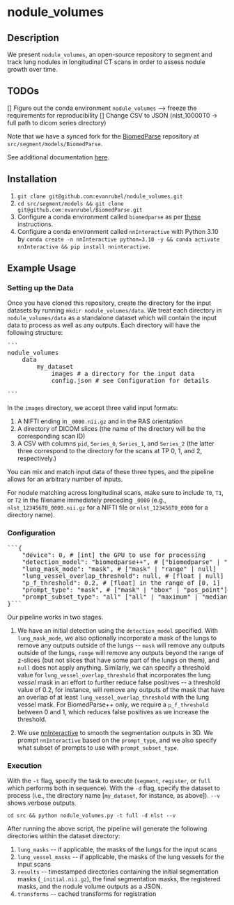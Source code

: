 # nodule_volumes

## Description

We present `nodule_volumes`, an open-source repository to segment and track lung nodules in longitudinal CT scans in order to assess nodule growth over time.

## TODOs
[] Figure out the conda environment `nodule_volumes` --> freeze the requirements for reproducibility
[] Change CSV to JSON (nlst_10000T0 -> full path to dicom series directory)

Note that we have a synced fork for the [BiomedParse](https://github.com/evanrubel/BiomedParse) repository at `src/segment/models/BiomedParse`.

See additional documentation [here](https://docs.google.com/document/d/1My76WuBxeqBuQXIBevDKrWPAox0fJdXXWl1wikzfgds/edit?usp=sharing).


## Installation

1. `git clone git@github.com:evanrubel/nodule_volumes.git`
2. `cd src/segment/models && git clone git@github.com:evanrubel/BiomedParse.git`
3. Configure a conda environment called `biomedparse` as per [these](https://github.com/microsoft/BiomedParse?tab=readme-ov-file#installation) instructions.
4. Configure a conda environment called `nnInteractive` with Python 3.10 by `conda create -n nnInteractive python=3.10 -y && conda activate nnInteractive && pip install nninteractive`.


## Example Usage

### Setting up the Data

Once you have cloned this repository, create the directory for the input datasets by running `mkdir nodule_volumes/data`. We treat each directory in `nodule_volumes/data` as a standalone dataset which will contain the input data to process as well as any outputs. Each directory will have the following structure:

<pre>
```
nodule_volumes
    data
        my_dataset
            images # a directory for the input data
            config.json # see Configuration for details

```
</pre>

In the `images` directory, we accept three valid input formats:

1. A NIFTI ending in `_0000.nii.gz` and in the RAS orientation
2. A directory of DICOM slices (the name of the directory will be the corresponding scan ID)
3. A CSV with columns `pid`, `Series_0`, `Series_1`, and `Series_2` (the latter three correspond to the directory for the scans at TP 0, 1, and 2, respectively.)

You can mix and match input data of these three types, and the pipeline allows for an arbitrary number of inputs.

For nodule matching across longitudinal scans, make sure to include `T0`, `T1`, or `T2` in the filename immediately preceding `_0000` (e.g., `nlst_123456T0_0000.nii.gz` for a NIFTI file or `nlst_123456T0_0000` for a directory name).

### Configuration

<pre>
```{
    "device": 0, # [int] the GPU to use for processing
    "detection_model": "biomedparse++", # ["biomedparse" | "biomedparse++" | "total_segmentator"]
    "lung_mask_mode": "mask", # ["mask" | "range" | null]
    "lung_vessel_overlap_threshold": null, # [float | null] in the range of [0, 1]
    "p_f_threshold": 0.2, # [float] in the range of [0, 1]
    "prompt_type": "mask", # ["mask" | "bbox" | "pos_point"]
    "prompt_subset_type": "all" ["all" | "maximum" | "median"]
}```
</pre>

Our pipeline works in two stages.

1. We have an initial detection using the `detection_model` specified. With `lung_mask_mode`, we also optionally incorporate a mask of the lungs to remove any outputs outside of the lungs -- `mask` will remove any outputs outside of the lungs, `range` will remove any outputs beyond the range of z-slices (but not slices that have some part of the lungs on them), and `null` does not apply anything. Similarly, we can specify a threshold value for `lung_vessel_overlap_threshold` that incorporates the lung *vessel* mask in an effort to further reduce false positives -- a threshold value of 0.2, for instance, will remove any outputs of the mask that have an overlap of at least `lung_vessel_overlap_threshold` with the lung vessel mask. For BiomedParse++ only, we require a `p_f_threshold` between 0 and 1, which reduces false positives as we increase the threshold.

2. We use [nnInteractive](https://github.com/MIC-DKFZ/nnInteractive) to smooth the segmentation outputs in 3D. We prompt `nnInteractive` based on the `prompt_type`, and we also specify what subset of prompts to use with `prompt_subset_type`.

### Execution

With the `-t` flag, specify the task to execute (`segment`, `register`, or `full` which performs both in sequence). With the `-d` flag, specify the dataset to process (i.e., the directory name [`my_dataset`, for instance, as above]). `--v` shows verbose outputs.

`cd src && python nodule_volumes.py -t full -d nlst --v`

After running the above script, the pipeline will generate the following directories within the dataset directory:

1. `lung_masks` -- if applicable, the masks of the lungs for the input scans
2. `lung_vessel_masks` -- if applicable, the masks of the lung vessels for the input scans
3. `results` -- timestamped directories containing the initial segmentation masks (`_initial.nii.gz`), the final segmentation masks, the registered masks, and the nodule volume outputs as a JSON.
4. `transforms` -- cached transforms for registration
